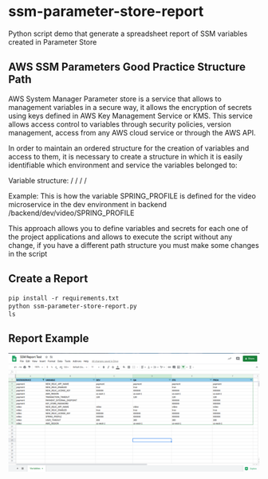# ssm-parameter-store-report
Python script demo that generate a spreadsheet report of SSM variables created in Parameter Store

## AWS SSM Parameters Good Practice Structure Path

AWS System Manager Parameter store is a service that allows to management variables in a secure way, it allows the encryption of secrets using keys defined in AWS Key Management Service or KMS. This service allows access control to variables through security policies, version management, access from any AWS cloud service or through the AWS API.

In order to maintain an ordered structure for the creation of variables and access to them, it is necessary to create a structure in which it is easily identifiable which environment and service the variables belonged to:

Variable structure:
/ <PRESENTATION LAYER> / <ENVIRONMENT> / <APPLICATION NAME> / <VARIABLE NAME>

Example:
This is how the variable SPRING_PROFILE is defined for the video microservice in the dev environment in backend
/backend/dev/video/SPRING_PROFILE

This approach allows you to define variables and secrets for each one of the project applications and allows to execute the script without any change, if you have a different path structure you must make some changes in the script

## Create a Report

```
pip install -r requirements.txt
python ssm-parameter-store-report.py
ls
```

## Report Example

![Screenshot](images/Example-Report.png)
